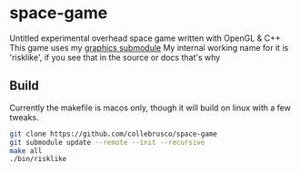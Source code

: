 # space-game
Untitled experimental overhead space game written with OpenGL & C++
This game uses my [graphics submodule](https://github.com/collebrusco/flgl) 
My internal working name for it is 'risklike', if you see that in the source or docs that's why
## Build
Currently the makefile is macos only, though it will build on linux with a few tweaks.
```bash
git clone https://github.com/collebrusco/space-game
git submodule update --remote --init --recursive
make all
./bin/risklike
```
